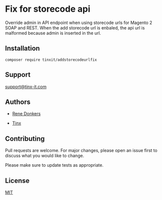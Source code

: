 # Fix for storecode api
Override admin in API endpoint when using storecode urls for Magento 2 SOAP and REST. 
When the add storecode url is enbaled, the api url is malformed because admin is inserted in the url.

## Installation
```
composer require tinxit/addstorecodeurlfix
```
## Support
support@tinx-it.com

## Authors
- [Rene Donkers](https://github.com/LotsofPixels)

- [Tinx](https://github.com/tinxit)

## Contributing
Pull requests are welcome. For major changes, please open an issue first
to discuss what you would like to change.

Please make sure to update tests as appropriate.

## License

[MIT](https://choosealicense.com/licenses/mit/)
